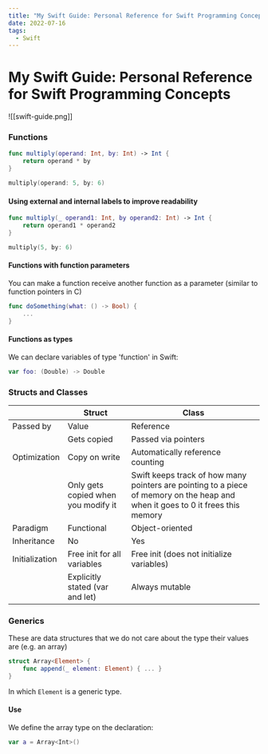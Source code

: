 ```yaml
---
title: "My Swift Guide: Personal Reference for Swift Programming Concepts"
date: 2022-07-16
tags:
  - Swift
---
```

# My Swift Guide: Personal Reference for Swift Programming Concepts

![[swift-guide.png]]

### Functions

```swift
func multiply(operand: Int, by: Int) -> Int {
	return operand * by
}

multiply(operand: 5, by: 6)
```

#### Using external and internal labels to improve readability

```swift
func multiply(_ operand1: Int, by operand2: Int) -> Int {
	return operand1 * operand2
}

multiply(5, by: 6)
```

#### Functions with function parameters

You can make a function receive another function as a parameter (similar to function pointers in C)

```swift
func doSomething(what: () -> Bool) {
	...
}
```

#### Functions as types

We can declare variables of type 'function' in Swift:

```swift
var foo: (Double) -> Double
```
### Structs and Classes

|              | Struct                  | Class                     |
| ------------ | ------------------------| ------------------------- |
| Passed by    | Value                   | Reference                 |
|              | Gets copied             | Passed via pointers       |
| Optimization | Copy on write           | Automatically reference counting |
|              | Only gets copied when you modify it | Swift keeps track of how many pointers are pointing to a piece of memory on the heap and when it goes to 0 it frees this memory |
| Paradigm     | Functional              | Object-oriented           |
| Inheritance  | No                      | Yes                       |
| Initialization | Free init for all variables | Free init (does not initialize variables) |
|    | Explicitly stated (var and let) | Always mutable        |


### Generics

These are data structures that we do not care about the type their values are (e.g. an array)

```swift
struct Array<Element> {
	func append(_ element: Element) { ... }
}
```

In which `Element` is a generic type.

#### Use

We define the array type on the declaration:

```swift
var a = Array<Int>()
```
